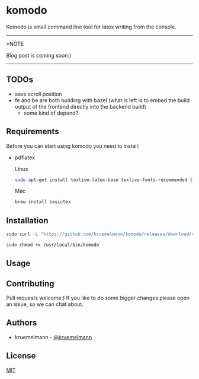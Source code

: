 # komodo

Komodo is small command line tool for latex writing from the console.

---
*NOTE

Blog post is coming soon:)

---
## TODOs
* save scroll position
* fe and be are both building with bazel (what is left is to embed the build output of the frontend directly into the backend build)
    * some kind of depend?

## Requirements

Before you can start using komodo you need to install:
* pdflatex

    Linux
    ```bash
    sudo apt-get install texlive-latex-base texlive-fonts-recommended texlive-fonts-extra texlive-latex-extra
    ```
    Mac
    ```bash
    brew install basictex
    ```


## Installation

```bash
sudo curl -L "https://github.com/kruemelmann/komodo/releases/download/v0.1.11/komodo-$(uname -s)-$(uname -m)" -o /usr/local/bin/komodo
```

```bash
sudo chmod +x /usr/local/bin/komodo
```

## Usage


## Contributing

Pull requests welcome:)
If you like to do some bigger changes please open an issue, so we can chat about.

## Authors

* kruemelmann - [@kruemelmann](https://github.com/kruemelmann/)

## License
[MIT](https://choosealicense.com/licenses/mit/)

